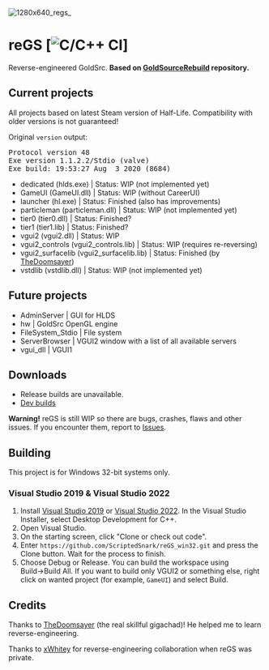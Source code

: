 ![1280x640_regs_](https://user-images.githubusercontent.com/51358194/182458618-a3d8876f-d48a-4f91-a3da-d21c0658e189.png)

# reGS [![C/C++ CI](https://github.com/ScriptedSnark/reGS_win32/actions/workflows/CI.yml/badge.svg)]

Reverse-engineered GoldSrc. **Based on [GoldSourceRebuild](https://github.com/Triang3l/GoldSourceRebuild) repository.**

## Current projects

All projects based on latest Steam version of Half-Life. Compatibility with older versions is not guaranteed!

Original `version` output:
<pre>
Protocol version 48
Exe version 1.1.2.2/Stdio (valve)
Exe build: 19:53:27 Aug  3 2020 (8684)
</pre>

- dedicated (hlds.exe) | Status: WIP (not implemented yet)
- GameUI (GameUI.dll) | Status: WIP (without CareerUI)
- launcher (hl.exe) | Status: Finished (also has improvements)
- particleman (particleman.dll) | Status: WIP (not implemented yet)
- tier0 (tier0.dll) | Status: Finished?
- tier1 (tier1.lib) | Status: Finished?
- vgui2 (vgui2.dll) | Status: WIP
- vgui2_controls (vgui2_controls.lib) | Status: WIP (requires re-reversing)
- vgui2_surfacelib (vgui2_surfacelib.lib) | Status: Finished (by [TheDoomsayer](https://github.com/TheDoomsayer))
- vstdlib (vstdlib.dll) | Status: WIP (not implemented yet)

## Future projects

- AdminServer | GUI for HLDS
- hw | GoldSrc OpenGL engine
- FileSystem_Stdio | File system
- ServerBrowser | VGUI2 window with a list of all available servers
- vgui_dll | VGUI1

## Downloads
* Release builds are unavailable.
* [Dev builds](https://github.com/ScriptedSnark/reGS_win32/actions/workflows/CI.yml)

<b>Warning!</b> reGS is still WIP so there are bugs, crashes, flaws and other issues. If you encounter them, report to [Issues](https://github.com/ScriptedSnark/reGS_win32/issues).

## Building

This project is for Windows 32-bit systems only.

### Visual Studio 2019 & Visual Studio 2022
1. Install [Visual Studio 2019](https://my.visualstudio.com/Downloads?q=Visual%20Studio%20Community%202019) or [Visual Studio 2022](https://visualstudio.microsoft.com/vs/preview/vs2022/#download-preview). In the Visual Studio Installer, select Desktop Development for C++.
2. Open Visual Studio.
3. On the starting screen, click "Clone or check out code".
4. Enter `https://github.com/ScriptedSnark/reGS_win32.git` and press the Clone button. Wait for the process to finish.
5. Choose Debug or Release. You can build the workspace using Build→Build All. If you want to build only VGUI2 or something else, right click on wanted project (for example, `GameUI`) and select Build.

## Credits

Thanks to [TheDoomsayer](https://github.com/TheDoomsayer) (the real skillful gigachad)! He helped me to learn reverse-engineering.

Thanks to [xWhitey](https://github.com/xWhitey) for reverse-engineering collaboration when reGS was private.
